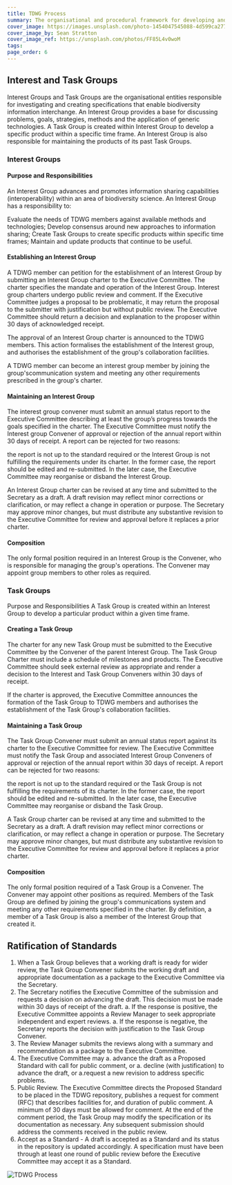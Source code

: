 ```yaml
---
title: TDWG Process
summary: The organisational and procedural framework for developing and ratifying TDWG standards. 
cover_image: https://images.unsplash.com/photo-1454047545088-4d599ca277de
cover_image_by: Sean Stratton
cover_image_ref: https://unsplash.com/photos/FF85L4v0woM
tags: 
page_order: 6
---
```


## Interest and Task Groups
Interest Groups and Task Groups are the organisational entities responsible for investigating and creating specifications that enable biodiversity information interchange. An Interest Group provides a base for discussing problems, goals, strategies, methods and the application of generic technologies. A Task Group is created within Interest Group to develop a specific product within a specific time frame. An Interest Group is also responsible for maintaining the products of its past Task Groups.

### Interest Groups

#### Purpose and Responsibilities

An Interest Group advances and promotes information sharing capabilities (interoperability) within an area of biodiversity science. An Interest Group has a responsibility to:

Evaluate the needs of TDWG members against available methods and technologies;
Develop consensus around new approaches to information sharing;
Create Task Groups to create specific products within specific time frames;
Maintain and update products that continue to be useful.

#### Establishing an Interest Group

A TDWG member can petition for the establishment of an Interest Group by submitting an Interest Group charter to the Executive Committee. The charter specifies the mandate and operation of the Interest Group. Interest group charters undergo public review and comment. If the Executive Committee judges a proposal to be problematic, it may return the proposal to the  submitter with justification but without public review. The Executive Committee should return a decision and explanation to the proposer within 30 days of acknowledged receipt.

The approval of an Interest Group charter is announced to the TDWG members. This action formalises the establishment of the Interest group, and authorises the establishment of the group's collaboration facilities.

A TDWG member can become an interest group member by joining the group'scommunication system and meeting any other requirements prescribed in the group's charter.

#### Maintaining an Interest Group

The interest group convener must submit an annual status report to the Executive Committee describing at least the group’s progress towards the goals specified in the charter. The Executive Committee must notify the Interest group Convener of approval or rejection of the annual report within 30 days of receipt. A report can be rejected for two reasons:

the report is not up to the standard required or
the Interest Group is not fulfilling the requirements under its charter.
In the former case, the report should be edited and re-submitted. In the later case, the Executive Committee may reorganise or disband the Interest Group.

An Interest Group charter can be revised at any time and submitted to the Secretary as a draft. A draft revision may reflect minor corrections or clarification, or may reflect a change in operation or purpose. The Secretary may approve minor changes, but must distribute any substantive revision to the Executive Committee for review and approval before it replaces a prior charter.

#### Composition
The only formal position required in an Interest Group is the Convener, who is responsible for managing the group's operations. The Convener may appoint group members to other roles as required.

### Task Groups
Purpose and Responsibilities
A Task Group is created within an Interest Group to develop a particular product within a given time frame.

#### Creating a Task Group
The charter for any new Task Group must be submitted to the Executive Committee by the Convener of the parent Interest Group. The Task Group Charter must include a schedule of milestones and products. The Executive Committee should seek external review as appropriate and render a decision to the Interest and Task Group Conveners within 30 days of receipt.

If the charter is approved, the Executive Committee announces the formation of the Task Group to TDWG members and authorises the establishment of the Task Group's collaboration facilities.

#### Maintaining a Task Group
The Task Group Convener must submit an annual status report against its charter to the Executive Committee for review. The Executive Committee must notify the Task Group and associated Interest Group Conveners of approval or rejection of the annual report within 30 days of receipt. A report can be rejected for two reasons:

the report is not up to the standard required or
the Task Group is not fulfilling the requirements of its charter.
In the former case, the report should be edited and re-submitted. In the later case, the Executive Committee may reorganise or disband the Task Group.

A Task Group charter can be revised at any time and submitted to the Secretary as a draft. A draft revision may reflect minor corrections or clarification, or may reflect a change in operation or purpose. The Secretary may approve minor changes, but must distribute any substantive revision to the Executive Committee for review and approval before it replaces a prior charter.

#### Composition
The only formal position required of a Task Group is a Convener. The Convener may appoint other positions as required. Members of the Task Group are defined by joining the group's communications system and meeting any other requirements specified in the charter. By definition, a member of a Task Group is also a member of the Interest Group that created it.

## Ratification of Standards

 1. When a Task Group believes that a working draft is ready for wider review, the Task Group Convener submits the working draft and appropriate documentation as a package to the Executive Committee via the Secretary.
 1. The Secretary notifies the Executive Committee of the submission and requests a decision on advancing the draft. This decision must be made within 30 days of receipt of the draft. 
  a. If the response is positive, the Executive Committee appoints a Review Manager to seek appropriate independent and expert reviews. 
  a. If the response is negative, the Secretary reports the decision with justification to the Task Group Convener.
 1. The Review Manager submits the reviews along with a summary and recommendation as a package to the Executive Committee.
 1. The Executive Committee may 
  a. advance the draft as a Proposed Standard with call for public comment, or 
  a. decline (with justification) to advance the draft, or 
  a.request a new revision to address specific problems. 
 1. Public Review. The Executive Committee directs the Proposed Standard to be placed in the TDWG repository, publishes a request for comment (RFC) that describes facilities for, and duration of public comment. A minimum of 30 days must be allowed for comment. At the end of the comment period, the Task Group may modify the specification or its documentation as necessary. Any subsequent submission should address the comments received in the public review.
 1. Accept as a Standard - A draft is accepted as a Standard and its status in the repository is updated accordingly. A  specification must have been through at least one round of public review before the Executive Committee may accept it as a Standard.

![TDWG Process]({filename}tdwg_process.png)
